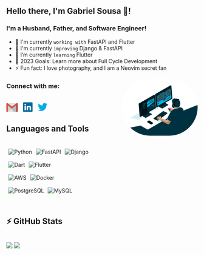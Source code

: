 ## Hello there, I'm Gabriel Sousa 👋!

### I'm a Husband, Father, and Software Engineer!

- 🔭 I'm currently `working with` FastAPI and Flutter
- 🚀 I'm currently `improving` Django & FastAPI
- 🌱 I’m currently `learning` Flutter
- 🥅 2023 Goals: Learn more about Full Cycle Development
- ⚡ Fun fact: I love photography, and I am a Neovim secret fan

<img align="right" alt="gif" height="150" style="border-radius:120px;" src="./img/code.gif">

### Connect with me:

<div style="display: inline_block"><br>
  <a href = "mailto: gabriel@gsousa.com.br"><img width="30" style="margin-right: 10px" src="./img/gmail.svg"></a>
  <a href = "https://www.linkedin.com/in/gabriel-afsousa"><img width="25" style="margin-right: 10px" src="./img/linkedin.svg"></a>
  <a href = "https://twitter.com/gabrielsousa9"><img width="25" style="margin-right: 10px" src="./img/twitter.svg"></a>
</div>

## Languages and Tools

<div style="display: inline_block"><br>
  <img align="left" alt="Python" style="padding:5px;" src="https://img.shields.io/badge/python-3670A0?style=for-the-badge&logo=python&logoColor=ffdd54"/>
  <img align="left" alt="FastAPI" style="padding:5px;" src="https://img.shields.io/badge/FastAPI-009688?style=for-the-badge&logo=fastapi&logoColor=white"/>
  <img align="left" alt="Django" style="padding:5px;" src="https://img.shields.io/badge/Django-0c4b19?style=for-the-badge&logo=django&logoColor=white"/>
</div>
<br>
<div style="display: inline_block"><br>
  <img align="left" alt="Dart" style="padding:5px;" src="https://img.shields.io/badge/Dart-0175C2?style=for-the-badge&logo=dart&logoColor=white"/>
  <img align="left" alt="Flutter" style="padding:5px;" src="https://img.shields.io/badge/Flutter-02569B?style=for-the-badge&logo=flutter&logoColor=white"/>
</div>
<br>
<div style="display: inline_block"><br>
  <img align="left" alt="AWS" style="padding:5px;" src="https://img.shields.io/badge/Amazon_AWS-ec7210?style=for-the-badge&logo=amazon-aws&logoColor=white"/>
  <img align="left" alt="Docker" style="padding:5px;" src="https://img.shields.io/badge/Docker-1f97ed?style=for-the-badge&logo=docker&logoColor=white"/>
</div>
<br>
<div style="display: inline_block"><br>
  <img align="left" alt="PostgreSQL" style="padding:5px;" src="https://img.shields.io/badge/PostgreSQL-316192?style=for-the-badge&logo=postgresql&logoColor=white"/>
  <img align="left" alt="MySQL" style="padding:5px;" src="https://img.shields.io/badge/MySQL-00000F?style=for-the-badge&logo=mysql&logoColor=white"/>
</div>

<br>
<br>
<br>

## ⚡ GitHub Stats

<div style="display: inline_block"><br>
    <img height="170em" src="https://github-readme-stats-gabrielsousa02.vercel.app/api?username=GabrielSousa02&show_icons=true&theme=dracula&include_all_commits=true&count_private=true"/>
    <img height="170em" src="https://github-readme-stats-gabrielsousa02.vercel.app/api/top-langs/?username=GabrielSousa02&layout=compact&langs_count=16&theme=dracula"/>
</div>